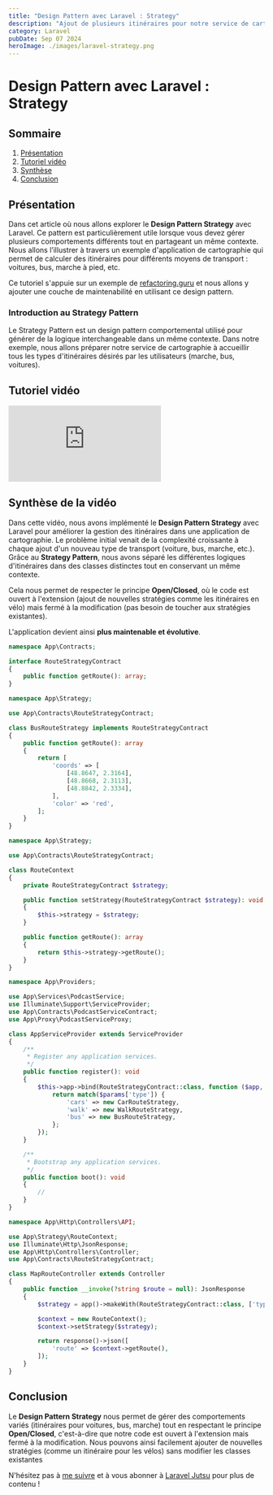```yaml
---
title: "Design Pattern avec Laravel : Strategy"
description: "Ajout de plusieurs itinéraires pour notre service de cartographie dans le respect du clean code."
category: Laravel
pubDate: Sep 07 2024
heroImage: ./images/laravel-strategy.png
---
```


# Design Pattern avec Laravel : Strategy

## Sommaire
1. [Présentation](#presentation)
2. [Tutoriel vidéo](#tutorielvideo)
3. [Synthèse](#synthese)
4. [Conclusion](#conclusion)

## Présentation <a name="presentation"></a>

Dans cet article où nous allons explorer le **Design Pattern Strategy** avec Laravel. Ce pattern est particulièrement utile lorsque vous devez gérer plusieurs comportements différents tout en partageant un même contexte. Nous allons l’illustrer à travers un exemple d'application de cartographie qui permet de calculer des itinéraires pour différents moyens de transport : voitures, bus, marche à pied, etc.

Ce tutoriel s'appuie sur un exemple de [refactoring.guru](https://refactoring.guru/design-patterns/strategy) et nous allons y ajouter une couche de maintenabilité en utilisant ce design pattern.

### Introduction au Strategy Pattern

Le Strategy Pattern est un design pattern comportemental utilisé pour générer de la logique interchangeable dans un même contexte. Dans notre exemple, nous allons préparer notre service de cartographie à accueillir tous les types d'itinéraires désirés par les utilisateurs (marche, bus, voitures).

## Tutoriel vidéo <a name="tutorielvideo"></a>

<iframe class="w-full aspect-video" src="https://www.youtube.com/embed/gMF34pZd92M" loading="lazy" frameborder="0" allowfullscreen></iframe>

## Synthèse de la vidéo <a name="synthese"></a>

Dans cette vidéo, nous avons implémenté le **Design Pattern Strategy** avec Laravel pour améliorer la gestion des itinéraires dans une application de cartographie. Le problème initial venait de la complexité croissante à chaque ajout d'un nouveau type de transport (voiture, bus, marche, etc.). Grâce au **Strategy Pattern**, nous avons séparé les différentes logiques d'itinéraires dans des classes distinctes tout en conservant un même contexte.

Cela nous permet de respecter le principe **Open/Closed**, où le code est ouvert à l'extension (ajout de nouvelles stratégies comme les itinéraires en vélo) mais fermé à la modification (pas besoin de toucher aux stratégies existantes).

L'application devient ainsi **plus maintenable et évolutive**.

```php
namespace App\Contracts;

interface RouteStrategyContract
{
    public function getRoute(): array;
}
```

```php
namespace App\Strategy;

use App\Contracts\RouteStrategyContract;

class BusRouteStrategy implements RouteStrategyContract
{
    public function getRoute(): array
    {
        return [
            'coords' => [
                [48.8647, 2.3164],
                [48.8668, 2.3113],
                [48.8842, 2.3334],
            ],
            'color' => 'red',
        ];
    }
}
```

```php
namespace App\Strategy;

use App\Contracts\RouteStrategyContract;

class RouteContext
{
    private RouteStrategyContract $strategy;

    public function setStrategy(RouteStrategyContract $strategy): void
    {
        $this->strategy = $strategy;
    }

    public function getRoute(): array
    {
        return $this->strategy->getRoute();
    }
}
```

```php
namespace App\Providers;

use App\Services\PodcastService;
use Illuminate\Support\ServiceProvider;
use App\Contracts\PodcastServiceContract;
use App\Proxy\PodcastServiceProxy;

class AppServiceProvider extends ServiceProvider
{
    /**
     * Register any application services.
     */
    public function register(): void
    {
        $this->app->bind(RouteStrategyContract::class, function ($app, $params) {
            return match($params['type']) {
                'cars' => new CarRouteStrategy,
                'walk' => new WalkRouteStrategy,
                'bus' => new BusRouteStrategy,
            };
        });
    }

    /**
     * Bootstrap any application services.
     */
    public function boot(): void
    {
        //
    }
}
```

```php
namespace App\Http\Controllers\API;

use App\Strategy\RouteContext;
use Illuminate\Http\JsonResponse;
use App\Http\Controllers\Controller;
use App\Contracts\RouteStrategyContract;

class MapRouteController extends Controller
{
    public function __invoke(?string $route = null): JsonResponse
    {
        $strategy = app()->makeWith(RouteStrategyContract::class, ['type' => $route ?? 'cars']);

        $context = new RouteContext();
        $context->setStrategy($strategy);

        return response()->json([
            'route' => $context->getRoute(),
        ]);
    }
}
```

## Conclusion <a name="conclusion"></a>

Le **Design Pattern Strategy** nous permet de gérer des comportements variés (itinéraires pour voitures, bus, marche) tout en respectant le principe **Open/Closed**, c'est-à-dire que notre code est ouvert à l'extension mais fermé à la modification. Nous pouvons ainsi facilement ajouter de nouvelles stratégies (comme un itinéraire pour les vélos) sans modifier les classes existantes

N'hésitez pas à [me suivre](https://twitter.com/LaravelJutsu) et à vous abonner à [Laravel Jutsu](https://www.youtube.com/@LaravelJutsu) pour plus de contenu !
